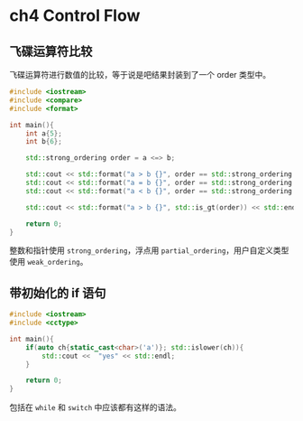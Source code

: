 # ch4 Control Flow

## 飞碟运算符比较

飞碟运算符进行数值的比较，等于说是吧结果封装到了一个 order 类型中。

```cpp
#include <iostream>
#include <compare>
#include <format>

int main(){
    int a{5};
    int b{6};

    std::strong_ordering order = a <=> b;

    std::cout << std::format("a > b {}", order == std::strong_ordering::greater) << std::endl;
    std::cout << std::format("a = b {}", order == std::strong_ordering::equal) << std::endl;
    std::cout << std::format("a < b {}", order == std::strong_ordering::less) << std::endl;

    std::cout << std::format("a > b {}", std::is_gt(order)) << std::endl;

    return 0;
}
```

整数和指针使用 `strong_ordering`，浮点用 `partial_ordering`，用户自定义类型使用 `weak_ordering`。

## 带初始化的 if 语句

```cpp
#include <iostream>
#include <cctype>

int main(){
    if(auto ch{static_cast<char>('a')}; std::islower(ch)){
        std::cout <<  "yes" << std::endl;
    }

    return 0;
}
```

包括在 `while` 和 `switch` 中应该都有这样的语法。

